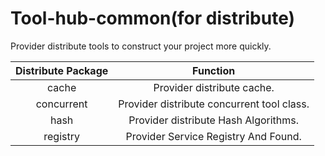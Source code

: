 # Tool-hub-common(for distribute)

Provider distribute tools to construct your project more quickly.

| Distribute Package |                  Function                  |
| :----------------: | :----------------------------------------: |
|       cache        |         Provider distribute cache.         |
|     concurrent     | Provider distribute concurrent tool class. |
|        hash        |    Provider distribute Hash Algorithms.    |
|      registry      |    Provider Service Registry And Found.    |

